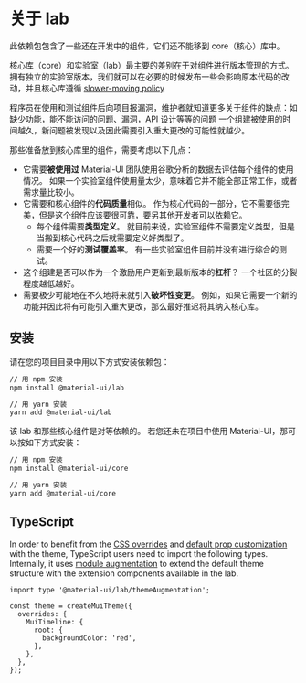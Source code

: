 # 关于 lab

<p class="description">此依赖包包含了一些还在开发中的组件，它们还不能移到 core（核心）库中。</p>

核心库（core）和实验室（lab）最主要的差别在于对组件进行版本管理的方式。 拥有独立的实验室版本，我们就可以在必要的时候发布一些会影响原本代码的改动，并且核心库遵循 [slower-moving policy](https://material-ui.com/versions/#release-frequency)

程序员在使用和测试组件后向项目报漏洞，维护者就知道更多关于组件的缺点：如缺少功能，能不能访问的问题、漏洞，API 设计等等的问题 一个组建被使用的时间越久，新问题被发现以及因此需要引入重大更改的可能性就越少。

那些准备放到核心库里的组件，需要考虑以下几点：

* 它需要**被使用过** Material-UI 团队使用谷歌分析的数据去评估每个组件的使用情况。 如果一个实验室组件使用量太少，意味着它并不能全部正常工作，或者需求量比较小。
* 它需要和核心组件的**代码质量**相似。 作为核心代码的一部分，它不需要很完美，但是这个组件应该要很可靠，要另其他开发者可以依赖它。 
    * 每个组件需要**类型定义**。 就目前来说，实验室组件不需要定义类型，但是当搬到核心代码之后就需要定义好类型了。
    * 需要一个好的**测试覆盖率**。 有一些实验室组件目前并没有进行综合的测试。
* 这个组建是否可以作为一个激励用户更新到最新版本的**杠杆**？ 一个社区的分裂程度越低越好。
* 需要极少可能地在不久地将来就引入**破坏性变更**。 例如，如果它需要一个新的功能并因此将有可能引入重大更改，那么最好推迟将其纳入核心库。

## 安装

请在您的项目目录中用以下方式安装依赖包：

```sh
// 用 npm 安装
npm install @material-ui/lab

// 用 yarn 安装
yarn add @material-ui/lab
```

该 lab 和那些核心组件是对等依赖的。 若您还未在项目中使用 Material-UI，那可以按如下方式安装：

```sh
// 用 npm 安装
npm install @material-ui/core

// 用 yarn 安装
yarn add @material-ui/core
```

## TypeScript

In order to benefit from the [CSS overrides](/customization/globals/#css) and [default prop customization](/customization/globals/#default-props) with the theme, TypeScript users need to import the following types. Internally, it uses [module augmentation](/guides/typescript/#customization-of-theme) to extend the default theme structure with the extension components available in the lab.

```tsx
import type '@material-ui/lab/themeAugmentation';

const theme = createMuiTheme({
  overrides: {
    MuiTimeline: {
      root: {
        backgroundColor: 'red',
      },
    },
  },
});
```